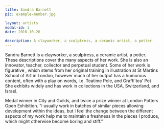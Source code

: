 ```yaml
---
title: Sandra Barnett
pic: example-member.jpg

layout: artists
modal-id: 1
date: 2016-10-20

description: A clayworker, a sculptress, a ceramic artist, a potter.
---
```

Sandra Barnett is a clayworker, a sculptress, a ceramic artist, a potter. These descriptions cover the many aspects of her work. She is also an innovator, teacher, collector and perpetual student. Some of her work is figurative , which stems from her original training in illustration at St Martins School of Art in London, however much of her output has a humorous content, often with a play on words, i.e. Teatime Pole, and Graffi'tea' Pot She exhibits widely and has work in collections in the USA, Switzerland, and Israel.

Medal winner in City and Guilds, and twice a prize winner at London Potters Open Exhibition. “I usually work in batches of similar pieces allowing development within the ideas, but I feel the change between the different aspects of my work help me to maintain a freshness in the pieces I produce, which might otherwise become boring and stiff.”
